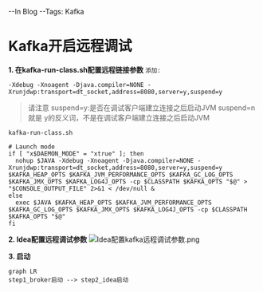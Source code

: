 --In Blog
--Tags: Kafka

# Kafka开启远程调试

**1. 在kafka-run-class.sh配置远程链接参数**
`添加:`
```shell
-Xdebug -Xnoagent -Djava.compiler=NONE -Xrunjdwp:transport=dt_socket,address=8080,server=y,suspend=y 
```
>请注意 suspend=y:是否在调试客户端建立连接之后启动JVM 
suspend=n 就是 y的反义词，不是在调试客户端建立连接之后启动JVM


`kafka-run-class.sh`
```shell
# Launch mode
if [ "x$DAEMON_MODE" = "xtrue" ]; then
  nohup $JAVA -Xdebug -Xnoagent -Djava.compiler=NONE -Xrunjdwp:transport=dt_socket,address=8080,server=y,suspend=y  $KAFKA_HEAP_OPTS $KAFKA_JVM_PERFORMANCE_OPTS $KAFKA_GC_LOG_OPTS $KAFKA_JMX_OPTS $KAFKA_LOG4J_OPTS -cp $CLASSPATH $KAFKA_OPTS "$@" > "$CONSOLE_OUTPUT_FILE" 2>&1 < /dev/null &
else
  exec $JAVA $KAFKA_HEAP_OPTS $KAFKA_JVM_PERFORMANCE_OPTS $KAFKA_GC_LOG_OPTS $KAFKA_JMX_OPTS $KAFKA_LOG4J_OPTS -cp $CLASSPATH $KAFKA_OPTS "$@"
fi
```

**2. Idea配置远程调试参数**
![Idea配置kafka远程调试参数.png](http://118.126.116.71/blogimgs/kafka/Idea配置kafka远程调试参数.png)


**3. 启动**
```mermaid
graph LR
step1_broker启动 --> step2_idea启动
```